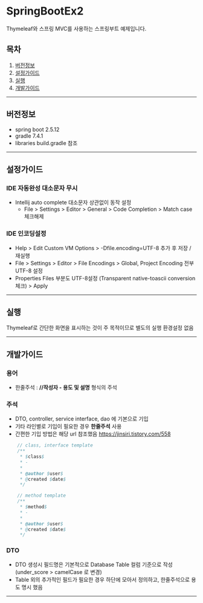 # SpringBootEx2
Thymeleaf와 스프링 MVC를 사용하는 스프링부트 예제입니다.

목차
---
1. [버전정보](#버전정보)
2. [설정가이드](#설정가이드)
3. [실행](#실행)
4. [개발가이드](#개발가이드)

---

## 버전정보

- spring boot 2.5.12
- gradle 7.4.1
- libraries build.gradle 참조

---

## 설정가이드

### IDE 자동완성 대소문자 무시
- Intellij auto complete 대소문자 상관없이 동작 설정
    - File > Settings > Editor > General > Code Completion > Match case 체크해제

### IDE 인코딩설정
- Help > Edit Custom VM Options > -Dfile.encoding=UTF-8 추가 후 저장 / 재실행
- File > Settings > Editor > File Encodings > Global, Project Encoding 전부 UTF-8 설정
- Properties Files 부분도 UTF-8설정 (Transparent native-toascii conversion 체크) > Apply

---

## 실행

Thymeleaf로 간단한 화면을 표시하는 것이 주 목적이므로 별도의 실행 환경설정 없음

---

## 개발가이드

### 용어
- 한줄주석 : **//작성자 - 용도 및 설명** 형식의 주석

### 주석
- DTO, controller, service interface, dao 에 기본으로 기입
- 기타 라인별로 기입이 필요한 경우 **한줄주석** 사용
- 간편한 기입 방법은 해당 url 참조했음 https://jinsiri.tistory.com/558
```java
    // class, interface template
    /**
     * $class$
     * -
     *
     * @author $user$
     * @created $date$
     */

    // method template
    /**
     * $method$
     * -
     *
     * @author $user$
     * @created $date$
     */
```
### DTO
- DTO 생성시 필드명은 기본적으로 Database Table 컬럼 기준으로 작성 (under_score > camelCase 로 변경)
- Table 외의 추가적인 필드가 필요한 경우 하단에 모아서 정의하고, 한줄주석으로 용도 명시 했음

---
